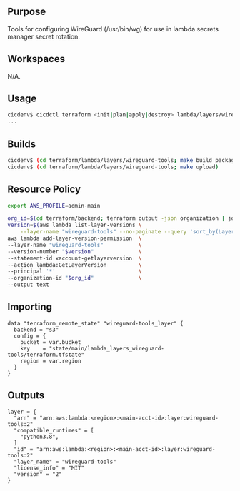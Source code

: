 ## Purpose
Tools for configuring WireGuard (/usr/bin/wg)
for use in lambda secrets manager secret rotation.

## Workspaces
N/A.

## Usage
```bash
cicdenv$ cicdctl terraform <init|plan|apply|destroy> lambda/layers/wireguard-tools:main
...
```

## Builds
```bash
cicdenv$ (cd terraform/lambda/layers/wireguard-tools; make build package)
cicdenv$ (cd terraform/lambda/layers/wireguard-tools; make upload)
```

## Resource Policy
```bash
export AWS_PROFILE=admin-main

org_id=$(cd terraform/backend; terraform output -json organization | jq -r '.id')
version=$(aws lambda list-layer-versions \
    --layer-name "wireguard-tools" --no-paginate --query 'sort_by(LayerVersions, &Version)[-1].Version')
aws lambda add-layer-version-permission  \
--layer-name "wireguard-tools"           \
--version-number "$version"              \
--statement-id xaccount-getlayerversion  \
--action lambda:GetLayerVersion          \
--principal '*'                          \
--organization-id "$org_id"              \
--output text
```

## Importing
```hcl
data "terraform_remote_state" "wireguard-tools_layer" {
  backend = "s3"
  config = {
    bucket = var.bucket
    key    = "state/main/lambda_layers_wireguard-tools/terraform.tfstate"
    region = var.region
  }
}
```

## Outputs
```hcl
layer = {
  "arn" = "arn:aws:lambda:<region>:<main-acct-id>:layer:wireguard-tools:2"
  "compatible_runtimes" = [
    "python3.8",
  ]
  "id" = "arn:aws:lambda:<region>:<main-acct-id>:layer:wireguard-tools:2"
  "layer_name" = "wireguard-tools"
  "license_info" = "MIT"
  "version" = "2"
}
```
